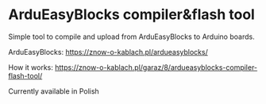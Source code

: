 # ArduEasyBlocks compiler&flash tool
Simple tool to compile and upload from ArduEasyBlocks to Arduino boards.

ArduEasyBlocks: https://znow-o-kablach.pl/ardueasyblocks/

How it works: https://znow-o-kablach.pl/garaz/8/ardueasyblocks-compiler-flash-tool/

Currently available in Polish
